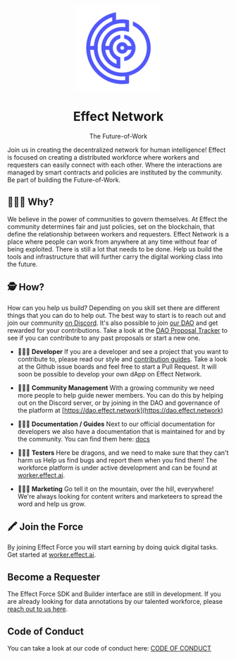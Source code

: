 <p align="center"><img src="logo.png" width="192px"></p>

<h1 align="center">Effect Network</h1>

<p align="center">The Future-of-Work</p>

Join us in creating the decentralized network for human intelligence! Effect is
focused on creating a distributed workforce where workers and requesters can
easily connect with each other. Where the interactions are managed by smart
contracts and policies are instituted by the community. Be part of building the
Future-of-Work.

## 🤷🏽‍♀️ Why?

We believe in the power of communities to govern themselves. At Effect the
community determines fair and just policies, set on the blockchain, that define
the relationship between workers and requesters. Effect Network is a place where
people can work from anywhere at any time without fear of being exploited. There
is still a lot that needs to be done. Help us build the tools and infrastructure
that will further carry the digital working class into the future.

## 🕵 How?

How can you help us build? Depending on you skill set there are different things
that you can do to help out. The best way to start is to reach out and join our
community [on Discord](https://discord.gg/7JJrUE8b). It's also possible to join
[our DAO](https://dao.effect.network) and get rewarded for your
contributions. Take a look at the [DAO Proposal
Tracker](https://effect-dao-docs.gitbook.io/proposal-tracker/) to see if you can
contribute to any past proposals or start a new one.

- 👩🏻‍💻 **Developer** If you are a developer and see a project that you want to
  contribute to, please read our style and [contribution
  guides](https://github.com/effectai/effect-network/blob/new-readme/.github/CONTRIBUTING.md). Take
  a look at the Github issue boards and feel free to start a Pull Request. It
  will soon be possible to develop your own dApp on Effect Network.

- 👨🏻‍🚒 **Community Management** With a growing community we need more people
  to help guide newer members. You can do this by helping out on the Discord
  server, or by joining in the DAO and governance of the platform at
  [https://dao.effect.network](https://dao.effect.network)

- 👩🏻‍🍳 **Documentation / Guides** Next to our official documentation for developers we
  also have a documentation that is maintained for and by the community. You can
  find them here: [docs](https://effect-dao-docs.gitbook.io/dao-guides/)

- 👩🏿‍🏭 **Testers** Here be dragons, and we need to make sure that they can't
  harm us Help us find bugs and report them when you find them! The workforce
  platform is under active development and can be found at
  [worker.effect.ai](https://worker.effect.ai).

- 👩🏾‍🚀 **Marketing** Go tell it on the mountain, over the hill, everywhere!
  We're always looking for content writers and marketeers to spread the word and
  help us grow.

## 🖍️ Join the Force

By joining Effect Force you will start earning by doing quick digital tasks. Get
started at [worker.effect.ai](https://worker.effect.ai).

## Become a Requester

The Effect Force SDK and Builder interface are still in development. If you are
already looking for data annotations by our talented workforce, please [reach
out to us here](https://form.typeform.com/to/XpQoFq).

## Code of Conduct
You can take a look at our code of conduct here: [CODE OF CONDUCT](https://github.com/effectai/effect-network/blob/new-readme/.github/CODE_OF_CONDUCT.md)

